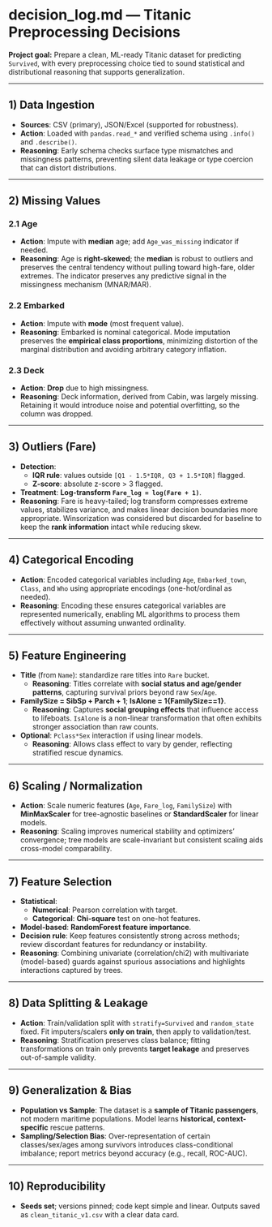 # decision_log.md — Titanic Preprocessing Decisions

**Project goal:** Prepare a clean, ML-ready Titanic dataset for predicting `Survived`, with every preprocessing choice tied to sound statistical and distributional reasoning that supports generalization.

---

## 1) Data Ingestion
- **Sources**: CSV (primary), JSON/Excel (supported for robustness). 
- **Action**: Loaded with `pandas.read_*` and verified schema using `.info()` and `.describe()`.
- **Reasoning**: Early schema checks surface type mismatches and missingness patterns, preventing silent data leakage or type coercion that can distort distributions.

---

## 2) Missing Values
### 2.1 Age
- **Action**: Impute with **median** age; add `Age_was_missing` indicator if needed.
- **Reasoning**: Age is **right-skewed**; the **median** is robust to outliers and preserves the central tendency without pulling toward high-fare, older extremes. The indicator preserves any predictive signal in the missingness mechanism (MNAR/MAR).

### 2.2 Embarked
- **Action**: Impute with **mode** (most frequent value).
- **Reasoning**: Embarked is nominal categorical. Mode imputation preserves the **empirical class proportions**, minimizing distortion of the marginal distribution and avoiding arbitrary category inflation.

### 2.3 Deck
- **Action**: **Drop** due to high missingness.
- **Reasoning**: Deck information, derived from Cabin, was largely missing. Retaining it would introduce noise and potential overfitting, so the column was dropped.

---

## 3) Outliers (Fare)
- **Detection**: 
  - **IQR rule**: values outside `[Q1 - 1.5*IQR, Q3 + 1.5*IQR]` flagged.
  - **Z-score**: absolute z-score > 3 flagged.
- **Treatment**: **Log-transform `Fare_log = log(Fare + 1)`**.
- **Reasoning**: Fare is heavy-tailed; log transform compresses extreme values, stabilizes variance, and makes linear decision boundaries more appropriate. Winsorization was considered but discarded for baseline to keep the **rank information** intact while reducing skew.

---

## 4) Categorical Encoding
- **Action**: Encoded categorical variables including `Age`, `Embarked_town`, `Class`, and `Who` using appropriate encodings (one-hot/ordinal as needed).
- **Reasoning**: Encoding these ensures categorical variables are represented numerically, enabling ML algorithms to process them effectively without assuming unwanted ordinality.

---

## 5) Feature Engineering
- **Title** (from `Name`): standardize rare titles into `Rare` bucket.
  - **Reasoning**: Titles correlate with **social status and age/gender patterns**, capturing survival priors beyond raw `Sex`/`Age`.
- **FamilySize = SibSp + Parch + 1**; **IsAlone = 1{FamilySize==1}**.
  - **Reasoning**: Captures **social grouping effects** that influence access to lifeboats. `IsAlone` is a non-linear transformation that often exhibits stronger association than raw counts.
- **Optional**: `Pclass*Sex` interaction if using linear models.
  - **Reasoning**: Allows class effect to vary by gender, reflecting stratified rescue dynamics.

---

## 6) Scaling / Normalization
- **Action**: Scale numeric features (`Age`, `Fare_log`, `FamilySize`) with **MinMaxScaler** for tree-agnostic baselines or **StandardScaler** for linear models.
- **Reasoning**: Scaling improves numerical stability and optimizers’ convergence; tree models are scale-invariant but consistent scaling aids cross-model comparability.

---

## 7) Feature Selection
- **Statistical**: 
  - **Numerical**: Pearson correlation with target.
  - **Categorical**: **Chi-square** test on one-hot features.
- **Model-based**: **RandomForest feature importance**.
- **Decision rule**: Keep features consistently strong across methods; review discordant features for redundancy or instability.
- **Reasoning**: Combining univariate (correlation/chi2) with multivariate (model-based) guards against spurious associations and highlights interactions captured by trees.

---

## 8) Data Splitting & Leakage
- **Action**: Train/validation split with `stratify=Survived` and `random_state` fixed. Fit imputers/scalers **only on train**, then apply to validation/test.
- **Reasoning**: Stratification preserves class balance; fitting transformations on train only prevents **target leakage** and preserves out-of-sample validity.

---

## 9) Generalization & Bias
- **Population vs Sample**: The dataset is a **sample of Titanic passengers**, not modern maritime populations. Model learns **historical, context-specific** rescue patterns.
- **Sampling/Selection Bias**: Over-representation of certain classes/sex/ages among survivors introduces class-conditional imbalance; report metrics beyond accuracy (e.g., recall, ROC-AUC).

---

## 10) Reproducibility
- **Seeds set**; versions pinned; code kept simple and linear. Outputs saved as `clean_titanic_v1.csv` with a clear data card.
